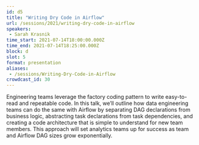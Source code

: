 ```yaml
---
id: d5
title: "Writing Dry Code in Airflow"
url: /sessions/2021/writing-dry-code-in-airflow
speakers:
 - Sarah Krasnik
time_start: 2021-07-14T18:00:00.000Z
time_end: 2021-07-14T18:25:00.000Z
block: d
slot: 5
format: presentation
aliases:
 - /sessions/Writing-Dry-Code-in-Airflow
crowdcast_id: 30
---
```


Engineering teams leverage the factory coding pattern to write easy-to-read and repeatable code. In this talk, we’ll outline how data engineering teams can do the same with Airflow by separating DAG declarations from business logic, abstracting task declarations from task dependencies, and creating a code architecture that is simple to understand for new team members. This approach will set analytics teams up for success as team and Airflow DAG sizes grow exponentially.
